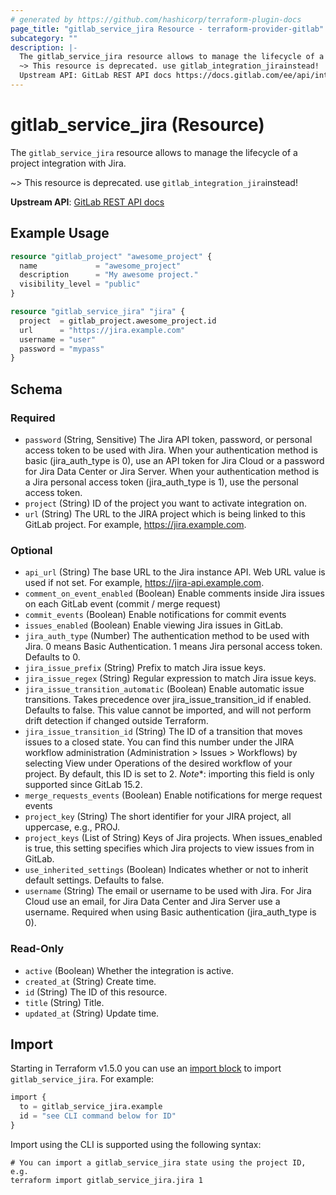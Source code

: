 ```yaml
---
# generated by https://github.com/hashicorp/terraform-plugin-docs
page_title: "gitlab_service_jira Resource - terraform-provider-gitlab"
subcategory: ""
description: |-
  The gitlab_service_jira resource allows to manage the lifecycle of a project integration with Jira.
  ~> This resource is deprecated. use gitlab_integration_jirainstead!
  Upstream API: GitLab REST API docs https://docs.gitlab.com/ee/api/integrations.html#jira
---
```


# gitlab_service_jira (Resource)

The `gitlab_service_jira` resource allows to manage the lifecycle of a project integration with Jira.

~> This resource is deprecated. use `gitlab_integration_jira`instead!

**Upstream API**: [GitLab REST API docs](https://docs.gitlab.com/ee/api/integrations.html#jira)

## Example Usage

```terraform
resource "gitlab_project" "awesome_project" {
  name             = "awesome_project"
  description      = "My awesome project."
  visibility_level = "public"
}

resource "gitlab_service_jira" "jira" {
  project  = gitlab_project.awesome_project.id
  url      = "https://jira.example.com"
  username = "user"
  password = "mypass"
}
```

<!-- schema generated by tfplugindocs -->
## Schema

### Required

- `password` (String, Sensitive) The Jira API token, password, or personal access token to be used with Jira. When your authentication method is basic (jira_auth_type is 0), use an API token for Jira Cloud or a password for Jira Data Center or Jira Server. When your authentication method is a Jira personal access token (jira_auth_type is 1), use the personal access token.
- `project` (String) ID of the project you want to activate integration on.
- `url` (String) The URL to the JIRA project which is being linked to this GitLab project. For example, https://jira.example.com.

### Optional

- `api_url` (String) The base URL to the Jira instance API. Web URL value is used if not set. For example, https://jira-api.example.com.
- `comment_on_event_enabled` (Boolean) Enable comments inside Jira issues on each GitLab event (commit / merge request)
- `commit_events` (Boolean) Enable notifications for commit events
- `issues_enabled` (Boolean) Enable viewing Jira issues in GitLab.
- `jira_auth_type` (Number) The authentication method to be used with Jira. 0 means Basic Authentication. 1 means Jira personal access token. Defaults to 0.
- `jira_issue_prefix` (String) Prefix to match Jira issue keys.
- `jira_issue_regex` (String) Regular expression to match Jira issue keys.
- `jira_issue_transition_automatic` (Boolean) Enable automatic issue transitions. Takes precedence over jira_issue_transition_id if enabled. Defaults to false. This value cannot be imported, and will not perform drift detection if changed outside Terraform.
- `jira_issue_transition_id` (String) The ID of a transition that moves issues to a closed state. You can find this number under the JIRA workflow administration (Administration > Issues > Workflows) by selecting View under Operations of the desired workflow of your project. By default, this ID is set to 2. *Note**: importing this field is only supported since GitLab 15.2.
- `merge_requests_events` (Boolean) Enable notifications for merge request events
- `project_key` (String) The short identifier for your JIRA project, all uppercase, e.g., PROJ.
- `project_keys` (List of String) Keys of Jira projects. When issues_enabled is true, this setting specifies which Jira projects to view issues from in GitLab.
- `use_inherited_settings` (Boolean) Indicates whether or not to inherit default settings. Defaults to false.
- `username` (String) The email or username to be used with Jira. For Jira Cloud use an email, for Jira Data Center and Jira Server use a username. Required when using Basic authentication (jira_auth_type is 0).

### Read-Only

- `active` (Boolean) Whether the integration is active.
- `created_at` (String) Create time.
- `id` (String) The ID of this resource.
- `title` (String) Title.
- `updated_at` (String) Update time.

## Import

Starting in Terraform v1.5.0 you can use an [import block](https://developer.hashicorp.com/terraform/language/import) to import `gitlab_service_jira`. For example:
```terraform
import {
  to = gitlab_service_jira.example
  id = "see CLI command below for ID"
}
```

Import using the CLI is supported using the following syntax:

```shell
# You can import a gitlab_service_jira state using the project ID, e.g.
terraform import gitlab_service_jira.jira 1
```
